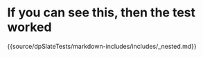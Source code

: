 # If you can see this, then the test worked

{{source/dpSlateTests/markdown-includes/includes/_nested.md}}